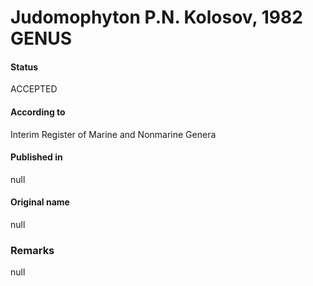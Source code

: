 # Judomophyton P.N. Kolosov, 1982 GENUS

#### Status
ACCEPTED

#### According to
Interim Register of Marine and Nonmarine Genera

#### Published in
null

#### Original name
null

### Remarks
null